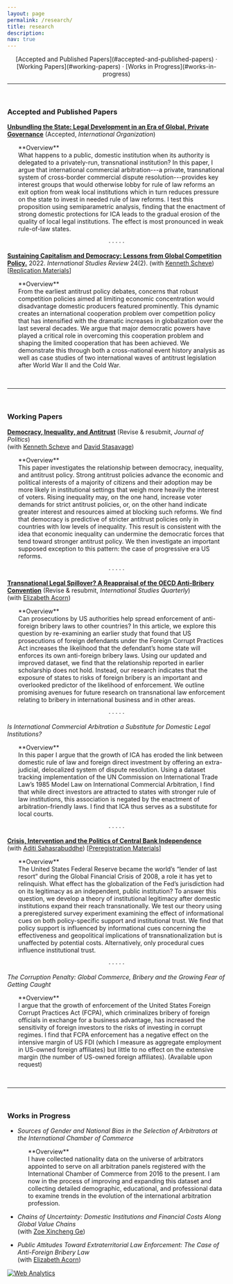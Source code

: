 ```yaml
---
layout: page
permalink: /research/
title: research
description:
nav: true
---
```

<div align="center" markdown="1">
[Accepted and Published Papers](#accepted-and-published-papers) &middot; [Working Papers](#working-papers) &middot; [Works in Progress](#works-in-progress)
</div>

<hr class="sectiondiv"><br>

### Accepted and Published Papers

**[Unbundling the State: Legal Development in an Era of Global, Private Governance](/assets/papers/MAllen-unbundling-20230911.pdf)** (Accepted, *International Organization*)
<p style="margin-left:5%" markdown="1">
**Overview**<br>
What happens to a public, domestic institution when its authority is delegated to a privately-run, transnational institution? In this paper, I argue that international commercial arbitration---a private, transnational system of cross-border commercial dispute resolution---provides key interest groups that would otherwise lobby for rule of law reforms an exit option from weak local institutions which in turn reduces pressure on the state to invest in needed rule of law reforms. I test this proposition using semiparametric analysis, finding that the enactment of strong domestic protections for ICA leads to the gradual erosion of the quality of local legal institutions. The effect is most pronounced in weak rule-of-law states.</p>

<center>&middot; &middot; &middot; &middot; &middot;</center>

**[Sustaining Capitalism and Democracy: Lessons from Global Competition Policy.](https://doi.org/10.1093/isr/viac018)** 2022. *International Studies Review* 24(2). (with [Kenneth Scheve](https://scheve-research.org/)) [[Replication Materials](https://doi.org/10.7910/DVN/QCLWEM)]

<p style="margin-left:5%" markdown="1">
**Overview**<br>
From the earliest antitrust policy debates, concerns that robust competition policies aimed at limiting economic concentration would disadvantage domestic producers featured prominently. This dynamic creates an international cooperation problem over competition policy that has intensified with the dramatic increases in globalization over the last several decades. We argue that major democratic powers have played a critical role in overcoming this cooperation problem and shaping the limited cooperation that has been achieved. We demonstrate this through both a cross-national event history analysis as well as case studies of two international waves of antitrust legislation after World War II and the Cold War.</p><br>

<hr class="sectiondiv"><br>

### Working Papers

**[Democracy, Inequality, and Antitrust](https://papers.ssrn.com/sol3/papers.cfm?abstract_id=4358176)** (Revise & resubmit, *Journal of Politics*) <br>
(with [Kenneth Scheve](https://scheve-research.org/) and [David Stasavage](https://stasavage.com/))

<p style="margin-left:5%" markdown="1">
**Overview**<br>
This paper investigates the relationship between democracy, inequality, and antitrust policy. Strong antitrust policies advance the economic and political interests of a majority of citizens and their adoption may be more likely in institutional settings that weigh more heavily the interest of voters. Rising inequality may, on the one hand, increase voter demands for strict antitrust policies, or, on the other hand indicate greater interest and resources aimed at blocking such reforms. We find that democracy is predictive of stricter antitrust policies only in countries with low levels of inequality. This result is consistent with the idea that economic inequality can undermine the democratic forces that tend toward stronger antitrust policy. We then investigate an important supposed exception to this pattern: the case of progressive era US reforms.</p>

<center>&middot; &middot; &middot; &middot; &middot;</center>

**[Transnational Legal Spillover? A Reappraisal of the OECD Anti-Bribery Convention](/assets/papers/Acorn_Allen_2022_Spillover.pdf)** (Revise & resubmit, *International Studies Quarterly*) <br>
(with [Elizabeth Acorn](http://www.elizabethacorn.com))
<p style="margin-left:5%" markdown="1">
**Overview**<br>
Can prosecutions by US authorities help spread enforcement of anti-foreign bribery laws to other countries? In this article, we explore this question by re-examining an earlier study that found that US prosecutions of foreign defendants under the Foreign Corrupt Practices Act increases the likelihood that the defendant’s home state will enforces its own anti-foreign bribery laws. Using our updated and improved dataset, we find that the relationship reported in earlier scholarship does not hold. Instead, our research indicates that the exposure of states to risks of foreign bribery is an important and overlooked predictor of the likelihood of enforcement. We outline promising avenues for future research on transnational law enforcement relating to bribery in international business and in other areas.</p>

<center>&middot; &middot; &middot; &middot; &middot;</center>

*Is International Commercial Arbitration a Substitute for Domestic Legal Institutions?*
<p style="margin-left:5%" markdown="1">
**Overview**<br>
In this paper I argue that the growth of ICA has eroded the link between domestic rule of law and foreign direct investment by offering an extra-judicial, delocalized system of dispute resolution. Using a dataset tracking implementation of the UN Commission on International Trade Law’s 1985 Model Law on International Commercial Arbitration, I find that while direct investors are attracted to states with stronger rule of law institutions, this association is negated by the enactment of arbitration-friendly laws. I find that ICA thus serves as a substitute for local courts.</p>

<center>&middot; &middot; &middot; &middot; &middot;</center>

**[Crisis, Intervention and the Politics of Central Bank Independence](/assets/papers/ISA-Allen_SahasrabuddheCentral_Bank_Survey.pdf)** <br>
(with [Aditi Sahasrabuddhe](https://aditisahasrabuddhe.com)) [[Preregistration Materials](https://osf.io/axq5c/)]
<p style="margin-left:5%" markdown="1">
**Overview**<br>
The United States Federal Reserve became the world’s “lender of last resort” during the Global Financial Crisis of 2008, a role it has yet to relinquish. What effect has the globalization of the Fed’s jurisdiction had on its legitimacy as an independent, public institution? To answer this question, we develop a theory of institutional legitimacy after domestic institutions expand their reach transnationally. We test our theory using a preregistered survey experiment examining the effect of informational cues on both policy-specific support and institutional trust. We find that policy support is influenced by informational cues concerning the effectiveness and geopolitical implications of transnationalization but is unaffected by potential costs. Alternatively, only procedural cues influence institutional trust.</p>

<center>&middot; &middot; &middot; &middot; &middot;</center>

*The Corruption Penalty: Global Commerce, Bribery and the Growing Fear of Getting Caught*
<p style="margin-left:5%" markdown="1">
**Overview**<br>
I argue that the growth of enforcement of the United States Foreign Corrupt Practices Act (FCPA), which criminalizes bribery of foreign officials in exchange for a business advantage, has increased the sensitivity of foreign investors to the risks of investing in corrupt regimes. I find that FCPA enforcement has a negative effect on the intensive margin of US FDI (which I measure as aggregate employment in US-owned foreign affiliates) but little to no effect on the extensive margin (the number of US-owned foreign affiliates). (Available upon request)</p><br>

<hr class="sectiondiv"><br>

### Works in Progress

- *Sources of Gender and National Bias in the Selection of Arbitrators at the International Chamber of Commerce*

  <p style="margin-left:5%" markdown="1">
  **Overview**<br>
  I have collected nationality data on the universe of arbitrators appointed to serve on all arbitration panels registered with the International Chamber of Commerce from 2016 to the present. I am now in the process of improving and expanding this dataset and collecting detailed demographic, educational, and professional data to examine trends in the evolution of the international arbitration profession.</p>

- *Chains of Uncertainty: Domestic Institutions and Financial Costs Along Global Value Chains* <br> (with [Zoe Xincheng Ge](https://wp.nyu.edu/zoege/))

- *Public Attitudes Toward Extraterritorial Law Enforcement: The Case of Anti-Foreign Bribery Law* <br> (with [Elizabeth Acorn](http://www.elizabethacorn.com))

<!-- Default Statcounter code for academic site http://www.modallen.com -->
<script type="text/javascript">
var sc_project=12801258;
var sc_invisible=1;
var sc_security="2cdacf08";
</script>
<script type="text/javascript"
src="https://www.statcounter.com/counter/counter.js" async></script>
<noscript><div class="statcounter"><a title="Web Analytics"
href="https://statcounter.com/" target="_blank"><img class="statcounter"
src="https://c.statcounter.com/12801258/0/2cdacf08/1/" alt="Web Analytics"
referrerPolicy="no-referrer-when-downgrade"></a></div></noscript>
<!-- End of Statcounter Code -->
